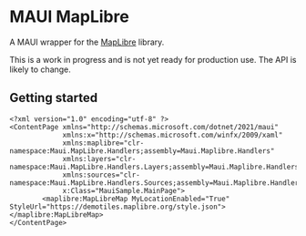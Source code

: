 # MAUI MapLibre

A MAUI wrapper for the [MapLibre](https://maplibre.org/) library.

This is a work in progress and is not yet ready for production use. The API is likely to change.

## Getting started
```xaml
<?xml version="1.0" encoding="utf-8" ?>
<ContentPage xmlns="http://schemas.microsoft.com/dotnet/2021/maui"
             xmlns:x="http://schemas.microsoft.com/winfx/2009/xaml"
             xmlns:maplibre="clr-namespace:Maui.MapLibre.Handlers;assembly=Maui.Maplibre.Handlers"
             xmlns:layers="clr-namespace:Maui.MapLibre.Handlers.Layers;assembly=Maui.Maplibre.Handlers"
             xmlns:sources="clr-namespace:Maui.MapLibre.Handlers.Sources;assembly=Maui.Maplibre.Handlers"
             x:Class="MauiSample.MainPage">
        <maplibre:MapLibreMap MyLocationEnabled="True" StyleUrl="https://demotiles.maplibre.org/style.json"></maplibre:MapLibreMap>
</ContentPage>
```